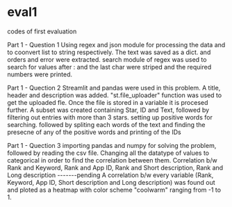 # eval1
codes of first evaluation


Part 1 - Question 1
Using regex and json module for processing the data and to coonvert list to string respectively.
The text was saved as a dict. and orders and error were extracted.
search module of regex was used to search for values after : and the last char were striped and the required numbers were printed.


Part 1 - Quection 2
Streamlit and pandas were used in this problem.
A title, header and description was added. 
"st.file_uploader" function was used to get the uploaded fle. Once the file is stored in a variable it is procesed further.
A subset was created containing Star, ID and Text, followed by filtering out entries with more than 3 stars.
setting up positive words for searching.
followed by spliting each words of the text and finding the presecne of any of the positive words and printing of the IDs


Part 1 - Quection 3
importing pandas and numpy for solving the problem, followed by reading the csv file.
Changing all the datatype of values to categorical in order to find the correlation  between them.
Correlation b/w Rank and Keyword, Rank and App ID, Rank and Short description, Rank and Long description -------pending
A correlation b/w every variable (Rank, Keyword, App ID, Short description and Long description) was found out and ploted as a heatmap with color scheme "coolwarm" ranging from -1 to 1.
